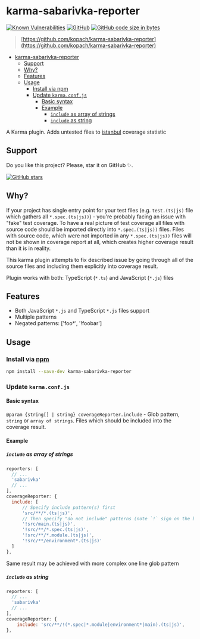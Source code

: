 # karma-sabarivka-reporter

[![Known Vulnerabilities](https://snyk.io/test/github/kopach/karma-sabarivka-reporter/badge.svg?targetFile=package.json)](https://snyk.io/test/github/kopach/karma-sabarivka-reporter?targetFile=package.json)
[![GitHub](https://img.shields.io/github/license/kopach/karma-sabarivka-reporter)](https://github.com/kopach/karma-sabarivka-reporter/blob/master/LICENSE)
[![GitHub code size in bytes](https://img.shields.io/github/languages/code-size/kopach/karma-sabarivka-reporter)](https://github.com/kopach/karma-sabarivka-reporter)

> [https://github.com/kopach/karma-sabarivka-reporter](https://github.com/kopach/karma-sabarivka-reporter)

- [karma-sabarivka-reporter](#karma-sabarivka-reporter)
  - [Support](#support)
  - [Why?](#why)
  - [Features](#features)
  - [Usage](#usage)
    - [Install via npm](#install-via-npm)
    - [Update `karma.conf.js`](#update-karmaconfjs)
      - [Basic syntax](#basic-syntax)
      - [Example](#example)
        - [`include` as array of strings](#include-as-array-of-strings)
        - [`include` as string](#include-as-string)

A Karma plugin. Adds untested files to [istanbul](https://github.com/gotwarlost/istanbul) coverage statistic

## Support

Do you like this project? Please, star it on GitHub :sparkles:.

[![GitHub stars](https://img.shields.io/github/stars/kopach/karma-sabarivka-reporter)](https://github.com/kopach/karma-sabarivka-reporter/stargazers)

## Why?

If your project has single entry point for your test files (e.g. `test.(ts|js)` file which gathers all `*.spec.(ts|js))`) - you're probably facing an issue with "fake" test coverage. To have a real picture of test coverage all files with source code should be imported directly into `*.spec.(ts|js))` files. Files with source code, which were not imported in any `*.spec.(ts|js))` files will not be shown in coverage report at all, which creates higher coverage result than it is in reality.

This karma plugin attempts to fix described issue by going through all of the source files and including them explicitly into coverage result.

Plugin works with both: TypeScript (`*.ts`) and JavaScript (`*.js`) files

## Features

- Both JavaScript `*.js` and TypeScript `*.js` files support
- Multiple patterns
- Negated patterns: ['foo*', '!foobar']

## Usage

### Install via [npm](https://www.npmjs.com/package/karma-sabarivka-reporter)

``` bash
npm install --save-dev karma-sabarivka-reporter
```

### Update `karma.conf.js`

#### Basic syntax

`@param {string[] | string} coverageReporter.include` - Glob pattern, `string` or `array of strings`. Files which should be included into the coverage result.

#### Example

##### `include` as array of strings

``` JavaScript
reporters: [
  // ...
  'sabarivka'
  // ...
],
coverageReporter: {
  include: [
      // Specify include pattern(s) first
      'src/**/*.(ts|js)',
      // Then specify "do not include" patterns (note `!` sign on the beggining of each statement)
      '!src/main.(ts|js)',
      '!src/**/*.spec.(ts|js)',
      '!src/**/*.module.(ts|js)',
      '!src/**/environment*.(ts|js)'
  ]
},
```

Same result may be achieved with more complex one line glob pattern

##### `include` as string

``` JavaScript
reporters: [
  // ...
  'sabarivka'
  // ...
],
coverageReporter: {
    include: 'src/**/!(*.spec|*.module|environment*|main).(ts|js)',
},
```